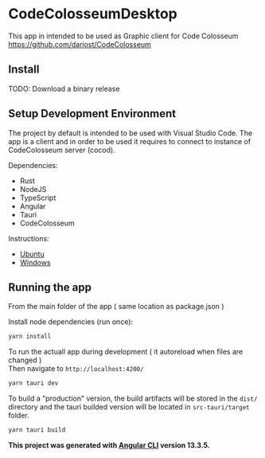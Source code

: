 # CodeColosseumDesktop

This app in intended to be used as Graphic client for Code Colosseum     
https://github.com/dariost/CodeColosseum

## Install

TODO: Download a binary release

## Setup Development Environment 
The project by default is intended to be used with Visual Studio Code.
The app is a client and in order to be used it requires to connect to instance of CodeColosseum server (cocod).

Dependencies:
- Rust
- NodeJS
- TypeScript
- Angular
- Tauri
- CodeColosseum 

Instructions:
- [Ubuntu](doc/dev_setup_ubuntu.md)
- [Windows](doc/dev_setup_windows.md)

## Running the app

From the main folder of the app ( same location as package.json )     

Install node dependencies (run once):     
```bash
yarn install
```

To run the actuall app during development ( it autoreload when files are changed )     
Then navigate to `http://localhost:4200/`
```bash
yarn tauri dev
```

To build a "production" version, the build artifacts will be stored in the `dist/` directory and the tauri builded version will be located in `src-tauri/target` folder.
```bash
yarn tauri build
```

__This project was generated with [Angular CLI](https://github.com/angular/angular-cli) version 13.3.5.__
